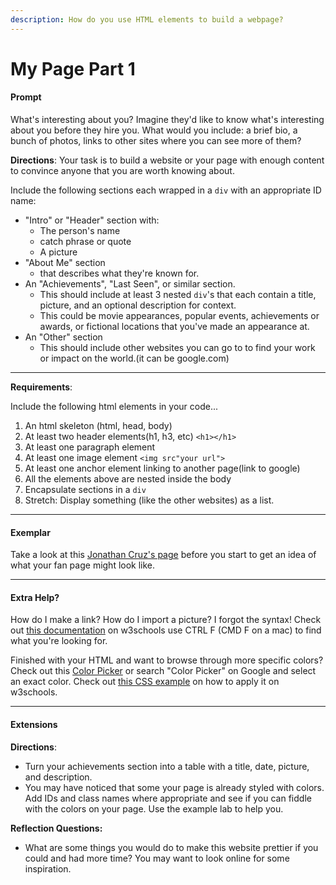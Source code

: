 ```yaml
---
description: How do you use HTML elements to build a webpage?
---
```


#  My Page Part 1


#### Prompt

What's interesting about you? Imagine they'd like to know what's interesting about you before they hire you. What would you include: a brief bio, a bunch of photos, links to other sites where you can see more of them?

**Directions**: Your task is to build a website or your page with enough content to convince anyone that you are  worth knowing about.

Include the following sections each wrapped in a `div` with an appropriate ID name:

* "Intro" or "Header" section with:
  * The person's name
  * catch phrase or quote
  * A picture
* "About Me" section
  * that describes what they're known for.
* An "Achievements", "Last Seen", or similar section.
  * This should include at least 3 nested `div`'s that each contain a title, picture, and an optional description for context.
  * This could be movie appearances, popular events, achievements or awards, or fictional locations that you've made an appearance at.
* An "Other" section
  * This should include other websites you can go to to find your work or impact on the world.(it can be google.com)

---

**Requirements**:

Include the following html elements in your code...

1. An html skeleton (html, head, body)
2. At least two header elements(h1, h3, etc) `<h1></h1>`
3. At least one paragraph element
4. At least one image element `<img src"your url">`
5. At least one anchor element linking to another page(link to google)
6. All the elements above are nested inside the body
7. Encapsulate sections in a `div`
8. Stretch: Display something (like the other websites) as a list.

---

#### Exemplar

Take a look at this [Jonathan Cruz's page](https://codepen.io/jamilton08/pen/KwPMBaL) before you start to get an idea of what your fan page might look like.

---

#### Extra Help?

How do I make a link? How do I import a picture? I forgot the syntax! Check out [this documentation](https://www.w3schools.com/tags/ref\_byfunc.asp) on w3schools use CTRL F (CMD F on a mac) to find what you're looking for.

Finished with your HTML and want to browse through more specific colors? Check out this [Color Picker](https://www.google.com/search?q=color+picker\&rlz=1C5CHFA\_enUS1002US1002\&oq=color+picker\&aqs=chrome.0.69i59j0i131i433i512l2j0i433i512j0i131i433i512j69i60j69i61j69i60.1520j0j7\&sourceid=chrome\&ie=UTF-8) or search "Color Picker" on Google and select an exact color. Check out [this CSS example](https://www.w3schools.com/cssref/tryit.asp?filename=trycss\_text\_background) on how to apply it on w3schools.

---

#### Extensions

**Directions**:

* Turn your achievements section into a table with a title, date, picture, and description.
* You may have noticed that some your page is already styled with colors. Add IDs and class names where appropriate and see if you can fiddle with the colors on your page. Use the example lab to help you.

**Reflection Questions:**

* What are some things you would do to make this website prettier if you could and had more time? You may want to look online for some inspiration.
